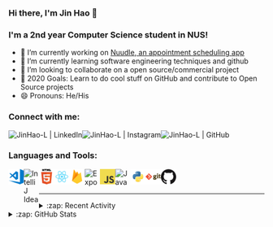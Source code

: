 ### Hi there, I'm Jin Hao 👋

### I'm a 2nd year Computer Science student in NUS!
- 🔭 I’m currently working on [Nuudle, an appointment scheduling app](https://ay2021s1-cs2103t-t12-4.github.io/tp/)
- 🌱 I’m currently learning software engineering techniques and github
- 👯 I’m looking to collaborate on a open source/commercial project
- 🥅 2020 Goals: Learn to do cool stuff on GitHub and contribute to Open Source projects
- 😄 Pronouns: He/His

### Connect with me:
<!-- [<img align="left" alt="<my website>.com" src="https://raw.githubusercontent.com/iconic/open-iconic/master/svg/globe.svg" />][website] -->
[<img align="left" alt="JinHao-L | LinkedIn" src="https://img.shields.io/badge/linkedin-%230077B5.svg?&style=for-the-badge&logo=linkedin&logoColor=white" />][linkedin]
[<img align="left" alt="JinHao-L | Instagram" src="https://img.shields.io/badge/instagram-%23E4405F.svg?&style=for-the-badge&logo=instagram&logoColor=white" />][instagram]
<!-- [<img align="left" alt="JinHao-L | Medium" src="https://img.shields.io/badge/medium-%2312100E.svg?&style=for-the-badge&logo=medium&logoColor=white" />][medium] -->
[<img align="left" alt="JinHao-L | GitHub" src="https://img.shields.io/badge/github-%23100000.svg?&style=for-the-badge&logo=github&logoColor=white" />][github]

<br/>

### Languages and Tools:

[<img align="left" alt="Visual Studio Code" width="30px" src="https://raw.githubusercontent.com/github/explore/80688e429a7d4ef2fca1e82350fe8e3517d3494d/topics/visual-studio-code/visual-studio-code.png" />](https://github.com/topics/visual-studio-code)

[<img align="left" alt="IntelliJ Idea" width="30px" src="https://www.jetbrains.com/idea/img/idea-edu.svg" />](https://github.com/topics/intellij-idea)

[<img align="left" alt="HTML5" width="30px" src="https://raw.githubusercontent.com/github/explore/80688e429a7d4ef2fca1e82350fe8e3517d3494d/topics/html/html.png" />](https://github.com/topics/html5)

<!-- [<img align="left" alt="CSS3" height="32" width="32" src="https://cdn.jsdelivr.net/npm/simple-icons@v3/icons/css3.svg" />](https://github.com/topics/css3) -->

[<img align="left" alt="React Native" width="30px" src="https://raw.githubusercontent.com/github/explore/80688e429a7d4ef2fca1e82350fe8e3517d3494d/topics/react-native/react-native.png" />](https://github.com/topics/react-native)

[<img align="left" alt="Firebase" width="30px" src="https://raw.githubusercontent.com/github/explore/80688e429a7d4ef2fca1e82350fe8e3517d3494d/topics/firebase/firebase.png" />](https://github.com/topics/firebase)

[<img align="left" alt="Expo" width="30px" src="https://cdn.jsdelivr.net/npm/simple-icons@v3/icons/expo.svg" />](https://github.com/topics/expo)

[<img align="left" alt="JavaScript" width="30px" src="https://raw.githubusercontent.com/github/explore/80688e429a7d4ef2fca1e82350fe8e3517d3494d/topics/javascript/javascript.png" />](https://github.com/topics/javascript)

[<img align="left" alt="Java" width="30px" src="https://simpleicons.org/icons/java.svg" />](https://github.com/topics/java)

[<img align="left" alt="Python" width="30px" src="https://raw.githubusercontent.com/github/explore/80688e429a7d4ef2fca1e82350fe8e3517d3494d/topics/python/python.png" />](https://github.com/topics/python)

[<img align="left" alt="Git" width="30px" src="https://raw.githubusercontent.com/github/explore/80688e429a7d4ef2fca1e82350fe8e3517d3494d/topics/git/git.png" />](https://github.com/topics/git)

[<img align="left" alt="GitHub" width="30px" src="https://raw.githubusercontent.com/github/explore/78df643247d429f6cc873026c0622819ad797942/topics/github/github.png" />](https://github.com/topics/github)

<br />
<br />

---
<details>
  <summary>:zap: Recent Activity</summary>
  
  <!--START_SECTION:activity-->
1. 💪 Opened PR [#101](https://github.com/AY2021S1-CS2103T-T12-4/tp/pull/101) in [AY2021S1-CS2103T-T12-4/tp](https://github.com/AY2021S1-CS2103T-T12-4/tp)
2. ❗️ Closed issue [#6](https://github.com/AY2021S1-CS2103T-T12-4/tp/issues/6) in [AY2021S1-CS2103T-T12-4/tp](https://github.com/AY2021S1-CS2103T-T12-4/tp)
3. 🗣 Commented on [#6](https://github.com/AY2021S1-CS2103T-T12-4/tp/issues/6) in [AY2021S1-CS2103T-T12-4/tp](https://github.com/AY2021S1-CS2103T-T12-4/tp)
4. 🗣 Commented on [#5](https://github.com/AY2021S1-CS2103T-T12-4/tp/issues/5) in [AY2021S1-CS2103T-T12-4/tp](https://github.com/AY2021S1-CS2103T-T12-4/tp)
5. 🗣 Commented on [#9](https://github.com/AY2021S1-CS2103T-T12-4/tp/issues/9) in [AY2021S1-CS2103T-T12-4/tp](https://github.com/AY2021S1-CS2103T-T12-4/tp)
  <!--END_SECTION:activity-->
</details>
<details>
  <summary>:zap: GitHub Stats</summary>
  
  <img align="left" alt="JinHao-L's Github Stats" src="https://github-readme-stats-git-master.jinhao-l.vercel.app/api?username=jinhao-l&show_icons=true&hide_border=true&theme=buefy" />

  <!-- ![Top Langs](https://github-readme-stats-git-master.jinhao-l.vercel.app/api/top-langs/?username=jinhao-l&count_private=true&layout=compact) -->
</details>

<!-- [website]: <my website> -->
[instagram]: https://www.instagram.com/jin_haooo/
[linkedin]: https://www.linkedin.com/in/jin-hao-l/
[github]: https://github.com/JinHao-L
